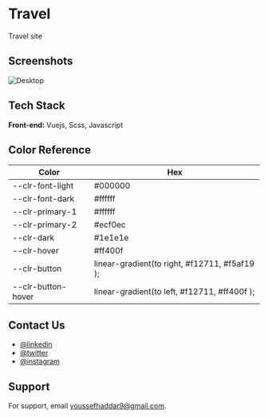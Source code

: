 # Travel 
Travel site
## Screenshots

![Desktop](https://www3.0zz0.com/2023/03/30/22/745166713.jpg)


## Tech Stack

**Front-end:** Vuejs, Scss, Javascript

## Color Reference

| Color               | Hex                                                                |
| ------------------- | ------------------------------------------------------------------ |
|  --clr-font-light   | #000000  |
|  --clr-font-dark    | #ffffff  |
|  --clr-primary-1    | #ffffff  |
|  --clr-primary-2    | #ecf0ec  |
|  --clr-dark         | #1e1e1e  |
|  --clr-hover        | #ff400f  |
|  --clr-button       | linear-gradient(to right, #f12711, #f5af19 );  |
|  --clr-button-hover | linear-gradient(to left, #f12711, #ff400f  );  |



## Contact Us

- [@linkedin](https://www.linkedin.com/in/youssef-haddar-b27766220/)
- [@twitter](https://twitter.com/y_haddar)
- [@instagram](https://www.instagram.com/_yussef_h1/)




## Support

For support, email youssefhaddar9@gmail.com.

